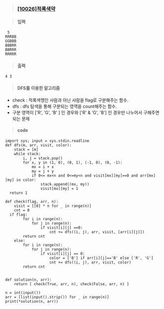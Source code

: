 
> ### [[10026]적록색약](https://www.acmicpc.net/problem/10026)

> #### 입력
	 5
	RRRBB
	GGBBB
	BBBRR
	BBRRR
	RRRRR
> #### 출력
	4 3
> #### DFS를 이용한 알고리즘
* check : 적록색맹인 사람과 아닌 사람을 flag로 구분해주는 함수.
* dfs : dfs 탐색을 통해 구분되는 영역을 count해주는 함수.
* 구분 영역이 ['R', 'G', 'B' ] 인 경우와 ['R' & 'G', 'B'] 인 경우만 나누어서 구해주면 되는 문제
> #### code
	import sys; input = sys.stdin.readline  
	def dfs(m, arr, visit, color):  
	    stack = [m]  
	    while stack:  
	        i, j = stack.pop()  
	        for x, y in (1, 0), (0, 1), (-1, 0), (0, -1):  
	            mx = i + x  
	            my = j + y  
	            if 0<= mx<n and 0<=my<n and visit[mx][my]==0 and arr[mx][my] in color:  
	                stack.append((mx, my))  
	                visit[mx][my] = 1  
	  return 1  
	  
	def check(flag, arr, n):  
	    visit = [[0] * n for _ in range(n)]  
	    cnt = 0  
	  if flag:  
	        for i in range(n):  
	            for j in range(n):  
	                if visit[i][j] ==0:  
	                    cnt += dfs((i, j), arr, visit, [arr[i][j]])  
	        return cnt  
	    else:  
	        for i in range(n):  
	            for j in range(n):  
	                if visit[i][j] == 0:  
	                    color = ['B'] if arr[i][j]=='B' else ['R', 'G']  
	                    cnt += dfs((i, j), arr, visit, color)  
	        return cnt  
	  
	  
	def solution(n, arr):  
	    return [ check(True, arr, n), check(False, arr, n) ]  
	  
	n = int(input())  
	arr = [list(input().strip()) for _ in range(n)]  
	print(*solution(n, arr))